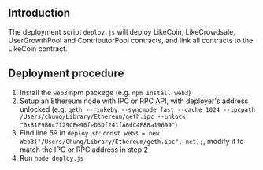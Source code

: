 ## Introduction

The deployment script `deploy.js` will deploy LikeCoin, LikeCrowdsale, UserGrowthPool and ContributorPool contracts, and link all contracts to the LikeCoin contract.

## Deployment procedure

1. Install the `web3` npm packege (e.g. `npm install web3`)
2. Setup an Ethereum node with IPC or RPC API, with deployer's address unlocked (e.g. `geth --rinkeby --syncmode fast --cache 1024 --ipcpath /Users/chung/Library/Ethereum/geth.ipc --unlock "0x81F9B6c7129CEe90feD5Df241fA6dC4F88a19699"`)
3. Find line 59 in `deploy.sh`: `const web3 = new Web3("/Users/Chung/Library/Ethereum/geth.ipc", net);`, modify it to match the IPC or RPC address in step 2
4. Run `node deploy.js`
